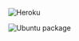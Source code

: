 ![Heroku](https://img.shields.io/badge/Heroku-430098?style=for-the-badge&logo=heroku&logoColor=white)

![Ubuntu package](https://img.shields.io/static/v1?logo=ubuntu&label=Ubuntu&message=22.04&color=orange&style=for-the-badge)
